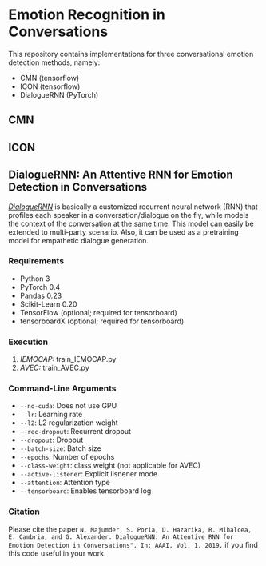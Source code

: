 # Emotion Recognition in Conversations

This repository contains implementations for three conversational emotion detection methods, namely:
- CMN (tensorflow)
- ICON (tensorflow)
- DialogueRNN (PyTorch)

## CMN

## ICON

## DialogueRNN: An Attentive RNN for Emotion Detection in Conversations

[_DialogueRNN_](https://arxiv.org/pdf/1811.00405.pdf) is basically a customized recurrent neural network (RNN) that
profiles each speaker in a conversation/dialogue on the fly, while models the
context of the conversation at the same time. This model can easily be extended to
multi-party scenario. Also, it can be used as a pretraining model for empathetic
dialogue generation.

### Requirements

- Python 3
- PyTorch 0.4
- Pandas 0.23
- Scikit-Learn 0.20
- TensorFlow (optional; required for tensorboard)
- tensorboardX (optional; required for tensorboard)

### Execution

1. _IEMOCAP:_ train_IEMOCAP.py
2. _AVEC:_ train_AVEC.py

### Command-Line Arguments

-  `--no-cuda`: Does not use GPU
-  `--lr`: Learning rate
-  `--l2`: L2 regularization weight
-  `--rec-dropout`: Recurrent dropout
-  `--dropout`: Dropout
-  `--batch-size`: Batch size
-  `--epochs`: Number of epochs
-  `--class-weight`: class weight (not applicable for AVEC)
-  `--active-listener`: Explicit lisnener mode
-  `--attention`: Attention type
-  `--tensorboard`: Enables tensorboard log

### Citation

Please cite the paper `N. Majumder, S. Poria, D. Hazarika, R. Mihalcea, E. Cambria, and G. Alexander. DialogueRNN: An
Attentive RNN for Emotion Detection in Conversations". In: AAAI. Vol. 1. 2019.` if you find this code useful in your work.

